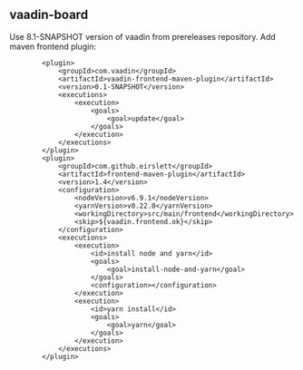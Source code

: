 vaadin-board
-----
Use 8.1-SNAPSHOT version of vaadin from prereleases repository.
Add maven frontend plugin:

            <plugin>
                <groupId>com.vaadin</groupId>
                <artifactId>vaadin-frontend-maven-plugin</artifactId>
                <version>0.1-SNAPSHOT</version>
                <executions>
                    <execution>
                        <goals>
                            <goal>update</goal>
                        </goals>
                    </execution>
                </executions>
            </plugin>
            <plugin>
                <groupId>com.github.eirslett</groupId>
                <artifactId>frontend-maven-plugin</artifactId>
                <version>1.4</version>
                <configuration>
                    <nodeVersion>v6.9.1</nodeVersion>
                    <yarnVersion>v0.22.0</yarnVersion>
                    <workingDirectory>src/main/frontend</workingDirectory>
                    <skip>${vaadin.frontend.ok}</skip>
                </configuration>
                <executions>
                    <execution>
                        <id>install node and yarn</id>
                        <goals>
                            <goal>install-node-and-yarn</goal>
                        </goals>
                        <configuration></configuration>
                    </execution>
                    <execution>
                        <id>yarn install</id>
                        <goals>
                            <goal>yarn</goal>
                        </goals>
                    </execution>
                </executions>
            </plugin>
